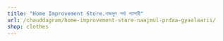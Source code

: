 ```yaml
---
title: "Home Improvement Store.নাজমুল পর্দা গ্যালারী"
url: /chauddagram/home-improvement-store-naajmul-prdaa-gyaalaarii/
shop: clothes
---
```

